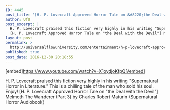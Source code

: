 ```yaml
---
ID: 4445
post_title: '[H. P. Lovecraft Approved Horror Tale on &#8220;the Deal with the Devil&#8221;] Melmoth The Wanderer (Part 3)'
author: UfU
post_excerpt: |
  H. P. Lovecraft praised this fiction very highly in his writing "Supernatural Horror in Literature." This is a chilling tale of the man who sold his soul. Enjoy!
  [H. P. Lovecraft Approved Horror Tale on "the Deal with the Devil"] Melmoth The Wanderer (Part 3) by Charles Robert Maturin (Supernatural Horror Audiobook)
layout: post
permalink: >
  http://universalflowuniversity.com/entertainment/h-p-lovecraft-approved-horror-tale-on-the-deal-with-the-devil-melmoth-the-wanderer-part-3/
published: true
post_date: 2016-12-30 20:18:55
---
```

[embed]https://www.youtube.com/watch?v=X1oydjoKfpQ[/embed]<br>
<p>H. P. Lovecraft praised this fiction very highly in his writing "Supernatural Horror in Literature." This is a chilling tale of the man who sold his soul. Enjoy!
[H. P. Lovecraft Approved Horror Tale on "the Deal with the Devil"] Melmoth The Wanderer (Part 3) by Charles Robert Maturin (Supernatural Horror Audiobook)</p>